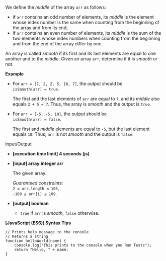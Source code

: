 We define the _middle_ of the array `arr` as follows:

- if `arr` contains an odd number of elements, its _middle_ is the element whose index
  number is the same when counting from the beginning of the array and from its end;
- if `arr` contains an even number of elements, its _middle_ is the sum of the two
  elements whose index numbers when counting from the beginning and from the end of the
  array differ by one.

An array is called _smooth_ if its first and its last elements are equal to one another
and to the _middle_. Given an array `arr`, determine if it is _smooth_ or not.

**Example**

- For `arr = [7, 2, 2, 5, 10, 7]`, the output should be  
  `isSmooth(arr) = true`.

  The first and the last elements of `arr` are equal to `7`, and its _middle_ also equals
  `2 + 5 = 7`. Thus, the array is _smooth_ and the output is `true`.

- For `arr = [-5, -5, 10]`, the output should be  
  `isSmooth(arr) = false`.

  The first and _middle_ elements are equal to `-5`, but the last element equals `10`.
  Thus, `arr` is not _smooth_ and the output is `false`.

Input/Output

- **\[execution time limit\] 4 seconds (js)**

- **\[input\] array.integer arr**

  The given array.

  _Guaranteed constraints:_  
  `2 ≤ arr.length ≤ 105`,  
  `-109 ≤ arr[i] ≤ 109`.

- **\[output\] boolean**

  - `true` if `arr` is _smooth_, `false` otherwise.

**\[JavaScript (ES6)\] Syntax Tips**

    // Prints help message to the console
    // Returns a string
    function helloWorld(name) {
        console.log("This prints to the console when you Run Tests");
        return "Hello, " + name;
    }
